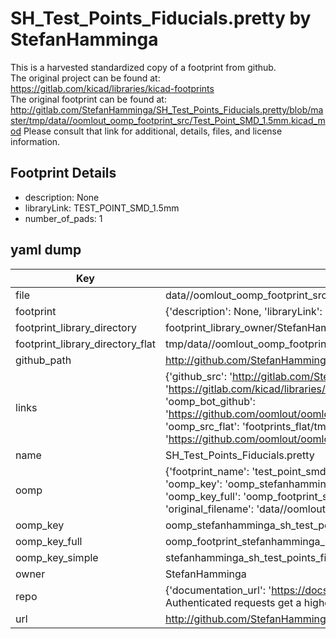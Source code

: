 # SH_Test_Points_Fiducials.pretty by StefanHamminga  
This is a harvested standardized copy of a footprint from github.  
The original project can be found at:  
https://gitlab.com/kicad/libraries/kicad-footprints  
The original footprint can be found at:
http://gitlab.com/StefanHamminga/SH_Test_Points_Fiducials.pretty/blob/master/tmp/data//oomlout_oomp_footprint_src/Test_Point_SMD_1.5mm.kicad_mod
Please consult that link for additional, details, files, and license information.  
## Footprint Details
* description: None  
* libraryLink: TEST_POINT_SMD_1.5mm  
* number_of_pads: 1  
## yaml dump  
| Key | Value |  
| --- | --- |  
| file | data//oomlout_oomp_footprint_src/SH_Test_Points_Fiducials.pretty/Test_Point_SMD_1.5mm.kicad_mod |  
| footprint | {'description': None, 'libraryLink': 'TEST_POINT_SMD_1.5mm', 'number_of_pads': 1} |  
| footprint_library_directory | footprint_library_owner/StefanHamminga_SH_Test_Points_Fiducials.pretty |  
| footprint_library_directory_flat | tmp/data//oomlout_oomp_footprint_src/footprints_flat/stefanhamminga_sh_test_points_fiducials_test_point_smd_1_5mm/working |  
| github_path | http://github.com/StefanHamminga/SH_Test_Points_Fiducials.pretty/blob/master/tmp/data//oomlout_oomp_footprint_src/Test_Point_SMD_1.5mm.kicad_mod |  
| links | {'github_src': 'http://gitlab.com/StefanHamminga/SH_Test_Points_Fiducials.pretty/blob/master/tmp/data//oomlout_oomp_footprint_src/Test_Point_SMD_1.5mm.kicad_mod', 'github_src_repo': 'https://gitlab.com/kicad/libraries/kicad-footprints', 'oomp_bot': 'tmp/data//oomlout_oomp_footprint_src/footprints/stefanhamminga_sh_test_points_fiducials_test_point_smd_1_5mm/working', 'oomp_bot_github': 'https://github.com/oomlout/oomlout_oomp_footprint_bot/tree/main/tmp/data//oomlout_oomp_footprint_src/footprints/stefanhamminga_sh_test_points_fiducials_test_point_smd_1_5mm/working', 'oomp_src_flat': 'footprints_flat/tmp/data//oomlout_oomp_footprint_src/footprints_flat/stefanhamminga_sh_test_points_fiducials_test_point_smd_1_5mm/working', 'oomp_src_flat_github': 'https://github.com/oomlout/oomlout_oomp_footprint_src/tree/main/tmp/data//oomlout_oomp_footprint_src/footprints_flat/stefanhamminga_sh_test_points_fiducials_test_point_smd_1_5mm/working'} |  
| name | SH_Test_Points_Fiducials.pretty |  
| oomp | {'footprint_name': 'test_point_smd_1_5mm', 'library_name': 'sh_test_points_fiducials', 'md5': '2cab0de1fc5360b744cfd8ac4bfc3034', 'md5_10': '2cab0de1fc', 'md5_5': '2cab0', 'md5_6': '2cab0d', 'oomp_key': 'oomp_stefanhamminga_sh_test_points_fiducials_test_point_smd_1_5mm', 'oomp_key_extra': 'oomp_footprint_stefanhamminga_sh_test_points_fiducials_test_point_smd_1_5mm', 'oomp_key_full': 'oomp_footprint_stefanhamminga_sh_test_points_fiducials_test_point_smd_1_5mm_2cab0d', 'oomp_key_simple': 'stefanhamminga_sh_test_points_fiducials_test_point_smd_1_5mm', 'original_filename': 'data//oomlout_oomp_footprint_src/SH_Test_Points_Fiducials.pretty/Test_Point_SMD_1.5mm.kicad_mod', 'owner_name': 'stefanhamminga'} |  
| oomp_key | oomp_stefanhamminga_sh_test_points_fiducials_test_point_smd_1_5mm |  
| oomp_key_full | oomp_footprint_stefanhamminga_sh_test_points_fiducials_test_point_smd_1_5mm |  
| oomp_key_simple | stefanhamminga_sh_test_points_fiducials_test_point_smd_1_5mm |  
| owner | StefanHamminga |  
| repo | {'documentation_url': 'https://docs.github.com/rest/overview/resources-in-the-rest-api#rate-limiting', 'message': "API rate limit exceeded for 84.66.142.224. (But here's the good news: Authenticated requests get a higher rate limit. Check out the documentation for more details.)"} |  
| url | http://github.com/StefanHamminga/SH_Test_Points_Fiducials.pretty |  

